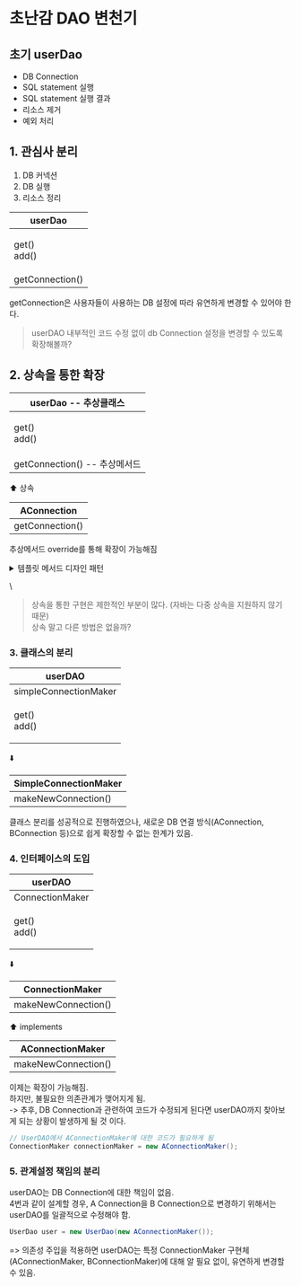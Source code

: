 # 초난감 DAO 변천기

## 초기 userDao

* DB Connection
* SQL statement 실행
* SQL statement 실행 결과
* 리소스 제거
* 예외 처리

## 1. 관심사 분리

1. DB 커넥션
2. DB 실행
3. 리소스 정리

| userDao               |
| --------------------- |
| <p>get()<br>add()</p> |
| getConnection()       |

getConnection은 사용자들이 사용하는 DB 설정에 따라 유연하게 변경할 수 있어야 한다.

> userDAO 내부적인 코드 수정 없이 db Connection 설정을 변경할 수 있도록 확장해볼까?

## 2. 상속을 통한 확장

| userDao -- 추상클래스         |
| ------------------------ |
| <p>get()<br>add()</p>    |
| getConnection() -- 추상메서드 |

⬆️ 상속

| AConnection     |
| --------------- |
| getConnection() |

추상메서드 override를 통해 확장이 가능해짐

<details>

<summary>템플릿 메서드 디자인 패턴</summary>

상속을 통해 슈퍼클래스의 기능을 확장할때 사용하는 가장 대표적인 방법이다.\
슈퍼 클래스에서 기본적인 로직의 흐름을 만들고 서브클래스가 필요에 맞게 구현해서 사용가능한 구조\
템플릿 메소드 - 코드의 기본 알고리즘을 담고 있는 메소드\
훅 메소드 - 기폴트 기능을 정의해두거나 비워뒀다가 서브클래스에서 선택적으로 오버라이드 할 수 있도록 만들어둔 메소드

</details>

\


> 상속을 통한 구현은 제한적인 부분이 많다. (자바는 다중 상속을 지원하지 않기 때문)\
> 상속 말고 다른 방법은 없을까?

### 3. 클래스의 분리

| userDAO               |
| --------------------- |
| simpleConnectionMaker |
| <p>get()<br>add()</p> |

⬇️

| SimpleConnectionMaker |
| --------------------- |
| makeNewConnection()   |

클래스 분리를 성공적으로 진행하였으나, 새로운 DB 연결 방식(AConnection, BConnection 등)으로 쉽게 확장할 수 없는 한계가 있음.

### 4. 인터페이스의 도입

| userDAO               |
| --------------------- |
| ConnectionMaker       |
| <p>get()<br>add()</p> |

⬇️

| ConnectionMaker     |
| ------------------- |
| makeNewConnection() |

⬆️ implements

| AConnectionMaker    |
| ------------------- |
| makeNewConnection() |

이제는 확장이 가능해짐.\
하지만, 불필요한 의존관계가 맺어지게 됨.\
-> 추후, DB Connection과 관련하여 코드가 수정되게 된다면 userDAO까지 찾아보게 되는 상황이 발생하게 될 것 이다.

```java
// UserDAO에서 AConnectionMaker에 대한 코드가 필요하게 됨
ConnectionMaker connectionMaker = new AConnectionMaker();
```

### 5. 관계설정 책임의 분리

userDAO는 DB Connection에 대한 책임이 없음.\
4번과 같이 설계할 경우, A Connection을 B Connection으로 변경하기 위해서는 userDAO를 일괄적으로 수정해야 함.

```java
UserDao user = new UserDao(new AConnectionMaker());
```

\=> 의존성 주입을 적용하면 userDAO는 특정 ConnectionMaker 구현체(AConnectionMaker, BConnectionMaker)에 대해 알 필요 없이, 유연하게 변경할 수 있음.
